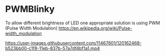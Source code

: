# PWMBlinky

To allow different brightness of LED one appropriate solution is using PWM (Pulse Width Modulation) https://en.wikipedia.org/wiki/Pulse-width_modulation


https://user-images.githubusercontent.com/11467601/120162468-b523bb00-c1f8-11eb-837b-57a7df4bf1a1.mp4

